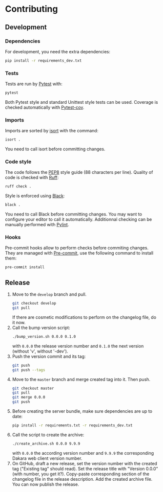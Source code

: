 # Contributing

## Development

### Dependencies

For development, you need the extra dependencies:

```sh
pip install -r requirements_dev.txt
```

### Tests

Tests are run by [Pytest](https://docs.pytest.org/en/stable/) with:

```sh
pytest
```

Both Pytest style and standard Unittest style tests can be used.
Coverage is checked automatically with [Pytest-cov](https://pypi.org/project/pytest-cov/).

### Imports

Imports are sorted by [isort](https://pycqa.github.io/isort/) with the command:

```sh
isort .
```

You need to call isort before committing changes.

### Code style

The code follows the [PEP8](https://www.python.org/dev/peps/pep-0008/) style guide (88 characters per line).
Quality of code is checked with [Ruff](https://pypi.org/project/ruff/):

```sh
ruff check .
```

Style is enforced using [Black](https://github.com/ambv/black):

```sh
black .
```

You need to call Black before committing changes.
You may want to configure your editor to call it automatically.
Additionnal checking can be manually performed with [Pylint](https://www.pylint.org/).

### Hooks

Pre-commit hooks allow to perform checks before commiting changes.
They are managed with [Pre-commit](https://pre-commit.com/), use the following command to install them:

```sh
pre-commit install
```

## Release

1. Move to the `develop` branch and pull.
   ```sh
   git checkout develop
   git pull
   ```
   If there are cosmetic modifications to perform on the changelog file, do it now.
2. Call the bump version script:
   ```sh
   ./bump_version.sh 0.0.0 0.1.0
   ```
   with `0.0.0` the release version number and `0.1.0` the next version (without 'v', without '-dev').
3. Push the version commit and its tag:
   ```sh
   git push
   git push --tags
   ```
4. Move to the `master` branch and merge created tag into it.
   Then push.
   ```sh
   git checkout master
   git pull
   git merge 0.0.0
   git push
   ```
5. Before creating the server bundle, make sure dependencies are up to date:
   ```sh
   pip install -r requirements.txt -r requirements_dev.txt
   ```
6. Call the script to create the archive:
   ```sh
   ./create_archive.sh 0.0.0 9.9.9
   ```
   with `0.0.0` the according version number and `9.9.9` the corresponding Dakara web client version number.
7. On GitHub, draft a new release, set the version number with the created tag ("Existing tag" should read).
   Set the release title with "Version 0.0.0" (with number, you get it?).
   Copy-paste corresponding section of the changelog file in the release description.
   Add the created archive file.
   You can now publish the release.
